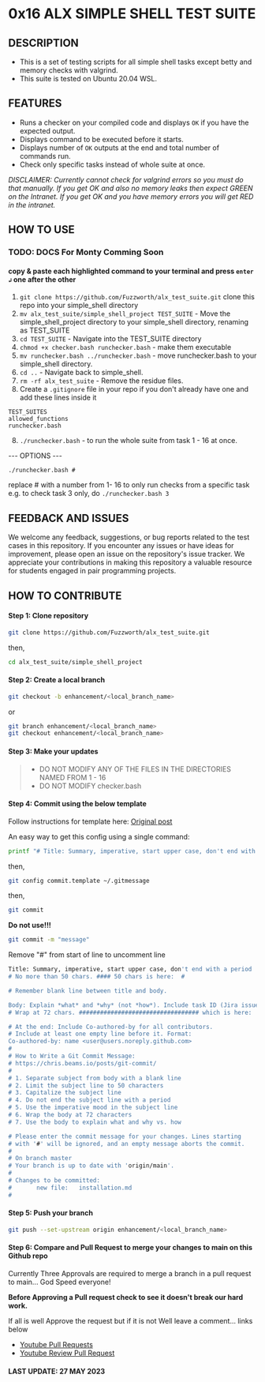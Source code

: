 # 0x16 ALX SIMPLE SHELL TEST SUITE

## DESCRIPTION

- This is a set of testing scripts for all simple shell tasks except betty and memory checks with valgrind.
- This suite is tested on Ubuntu 20.04 WSL.

## FEATURES

- Runs a checker on your compiled code and displays `OK` if you have the expected output.
- Displays command to be executed before it starts.
- Displays number of `OK` outputs at the end and total number of commands run.
- Check only specific tasks instead of whole suite at once.

*DISCLAIMER: Currently cannot check for valgrind errors so you must do that manually. If you get OK and also no memory leaks then expect GREEN on the Intranet. If you get OK and you have memory errors you will get RED in the intranet.*

## HOW TO USE

### TODO: DOCS For Monty Comming Soon

#### copy & paste each highlighted command to your terminal and press `enter ↲` one after the other

1. `git clone https://github.com/Fuzzworth/alx_test_suite.git` clone this repo into your simple_shell directory
2. `mv alx_test_suite/simple_shell_project TEST_SUITE` - Move the simple_shell_project directory to your simple_shell directory, renaming as TEST_SUITE
3. `cd TEST_SUITE` - Navigate into the TEST_SUITE directory
4. `chmod +x checker.bash runchecker.bash` - make them executable
5. `mv runchecker.bash ../runchecker.bash` - move runchecker.bash to your simple_shell directory.
6. `cd ..` - Navigate back to simple_shell.
7. `rm -rf alx_test_suite` - Remove the residue files.
8. Create a `.gitignore` file in your repo if you don't already have one and add these lines inside it

```gitignore
TEST_SUITES
allowed_functions
runchecker.bash
```

8. `./runchecker.bash` - to run the whole suite from task 1 - 16 at once.

--- OPTIONS ---

`./runchecker.bash #`

replace # with a number from 1- 16 to only run checks from a specific task e.g. to check task 3 only, do `./runchecker.bash 3`

## FEEDBACK AND ISSUES

We welcome any feedback, suggestions, or bug reports related to the test cases in this repository. If you encounter any issues or have ideas for improvement, please open an issue on the repository's issue tracker. We appreciate your contributions in making this repository a valuable resource for students engaged in pair programming projects.

## HOW TO CONTRIBUTE

#### Step 1: Clone repository

```bash
git clone https://github.com/Fuzzworth/alx_test_suite.git
```

then,

```bash
cd alx_test_suite/simple_shell_project
```

#### Step 2: Create a local branch

```bash
git checkout -b enhancement/<local_branch_name>
```

or

```bash
git branch enhancement/<local_branch_name>
git checkout enhancement/<local_branch_name>
```

#### Step 3: Make your updates

> - DO NOT MODIFY ANY OF THE FILES IN THE DIRECTORIES NAMED FROM 1 - 16
> - DO NOT MODIFY checker.bash

#### Step 4: Commit using the below template

Follow instructions for template here: [Original post](https://gist.github.com/lisawolderiksen/a7b99d94c92c6671181611be1641c733)

An easy way to get this config using a single command:

```bash
printf "# Title: Summary, imperative, start upper case, don't end with a period\n# No more than 50 chars. #### 50 chars is here:  #\n\n# Remember blank line between title and body.\n\n# Body: Explain *what* and *why* (not *how*). Include task ID (Jira issue).\n# Wrap at 72 chars. ################################## which is here:  #\n\n\n# At the end: Include Co-authored-by for all contributors. \n# Include at least one empty line before it. Format: \n# Co-authored-by: name <user@users.noreply.github.com>\n#\n# How to Write a Git Commit Message:\n# https://chris.beams.io/posts/git-commit/\n#\n# 1. Separate subject from body with a blank line\n# 2. Limit the subject line to 50 characters\n# 3. Capitalize the subject line\n# 4. Do not end the subject line with a period\n# 5. Use the imperative mood in the subject line\n# 6. Wrap the body at 72 characters\n# 7. Use the body to explain what and why vs. how\n" > ~/.gitmessage && git config --global commit.template ~/.gitmessage
```

then,

```bash
git config commit.template ~/.gitmessage
```

then,

```bash
git commit
```

**Do not use!!!**

```bash
git commit -m "message"
```

Remove "#" from start of line to uncomment line

```bash
Title: Summary, imperative, start upper case, don't end with a period
# No more than 50 chars. #### 50 chars is here:  #

# Remember blank line between title and body.

Body: Explain *what* and *why* (not *how*). Include task ID (Jira issue).
# Wrap at 72 chars. ################################## which is here:  #

# At the end: Include Co-authored-by for all contributors. 
# Include at least one empty line before it. Format: 
Co-authored-by: name <user@users.noreply.github.com>
#
# How to Write a Git Commit Message:
# https://chris.beams.io/posts/git-commit/
#
# 1. Separate subject from body with a blank line
# 2. Limit the subject line to 50 characters
# 3. Capitalize the subject line
# 4. Do not end the subject line with a period
# 5. Use the imperative mood in the subject line
# 6. Wrap the body at 72 characters
# 7. Use the body to explain what and why vs. how

# Please enter the commit message for your changes. Lines starting
# with '#' will be ignored, and an empty message aborts the commit.
#
# On branch master
# Your branch is up to date with 'origin/main'.
#
# Changes to be committed:
#       new file:   installation.md
#
```

#### Step 5: Push your branch

```bash
git push --set-upstream origin enhancement/<local_branch_name>
```

#### Step 6: Compare and Pull Request to merge your changes to main on this Github repo

Currently Three Approvals are required to merge a branch in a pull request to main... God Speed everyone!

**Before Approving a Pull request check to see it doesn't break our hard work.**

If all is well Approve the request but if it is not Well leave a comment... links below

- [Youtube Pull Requests](https://www.youtube.com/watch?v=rgbCcBNZcdQ)
- [Youtube Review Pull Request](https://www.youtube.com/watch?v=lSnbOtw4izI)

#### LAST UPDATE: 27 MAY 2023
